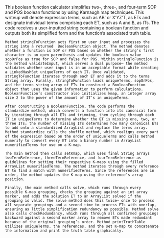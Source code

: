  This boolean function calculator simplifies two-, three-, and four-term SOP and POS boolean functions by using Karnaugh map techniques. This writeup will denote expression terms, such as AB’ or X’YZ’T, as ETs and designate individual terms comprising each ET, such as A and B, as ITs. The code receives a user-inputted string containing a boolean function and outputs both its simplified form and the function’s associated truth table. 
  
	Method stringToFunction acts first on user input and processes the string into a returned  BooleanFunction object. The method denotes whether a function is SOP or POS based on whether the string’s first character is an open parenthesis and updates the boolean value sopOrPos as true for SOP and false for POS. Within stringToFunction is the method validateInput, which serves a dual purpose— the method validates whether user input is in an acceptable format while creating a LinkedHashSet uniqueTerms of each IT. Once validated, stringToFunction iterates through each ET and adds it to the terms String array. Finally, stringToFunction loads uniqueTerms, sopOrPos, and the terms string array of ETs to construct a BooleanFunction object that uses the given information to perform calculations. BooleanFunction’s constructor also initializes kmap, an integer array size 2 to the power of the amount of IT’s in uniqueTerms.
 
	After constructing a BooleanFunction, the code performs the standardize method, which converts a function into its canonical form by iterating through all ETs and trimming, then cycling through each IT in uniqueTerms to determine whether the ET is missing one, two, or three ITs; the number of missing ITs determines how many canonical ETs to add onto a standardized ArrayList and replace the terms array. Method standardize calls the shuffle method, which realigns every part of the expression based on the order of uniqueTerms and calls method numerify to convert every ET into a binary number in ArrayList numerifiedTerms for use on a K-map. 
 
	The main method then calls setKmap, which uses final String arrays twoTermReference, threeTermReference, and fourTermReference as guidelines for setting their respective K-maps using the filled ArrayList numerifiedTerms. The method iterates through every reference ET to find a match with numerifiedTerms. Since the references are in order, the method updates the K-map using the reference’s array position.
 
	Finally, the main method calls solve, which runs through every possible K-map grouping, checks the grouping against an int array marker, and adds the solution ET to an ArrayList solved if the grouping is valid. The solve method does this twice— once to process all separate groupings and a second time to process ETs with overlap, ensuring as little simplification redundancy as possible. Method solve also calls checkRedundancy, which runs through all confirmed groupings backward against a second marker array to remove ETs made redundant because of the original grouping’s order. Method printTruthTable utilizes uniqueTerms, the references, and the set K-map to concatenate the information and print the truth table graphically.
